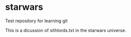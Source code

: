 # starwars
Test repository for learning git

This is a dicussion of sithlords.txt in the starwars universe.
